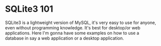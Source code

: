 # SQLite3 101

SQLite3 is a lightweight version of MySQL, it's very easy to use for anyone, even without programming knowledge. It's best for desktop/or web applications. Here I'm gonna have some examples on how to use a database in say a web application or a desktop application.
